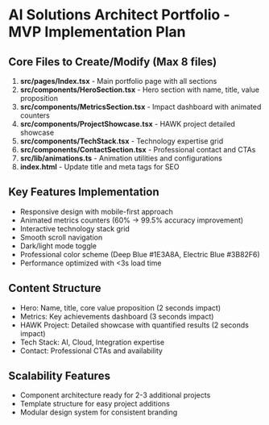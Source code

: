 # AI Solutions Architect Portfolio - MVP Implementation Plan

## Core Files to Create/Modify (Max 8 files)

1. **src/pages/Index.tsx** - Main portfolio page with all sections
2. **src/components/HeroSection.tsx** - Hero section with name, title, value proposition
3. **src/components/MetricsSection.tsx** - Impact dashboard with animated counters
4. **src/components/ProjectShowcase.tsx** - HAWK project detailed showcase
5. **src/components/TechStack.tsx** - Technology expertise grid
6. **src/components/ContactSection.tsx** - Professional contact and CTAs
7. **src/lib/animations.ts** - Animation utilities and configurations
8. **index.html** - Update title and meta tags for SEO

## Key Features Implementation
- Responsive design with mobile-first approach
- Animated metrics counters (60% → 99.5% accuracy improvement)
- Interactive technology stack grid
- Smooth scroll navigation
- Dark/light mode toggle
- Professional color scheme (Deep Blue #1E3A8A, Electric Blue #3B82F6)
- Performance optimized with <3s load time

## Content Structure
- Hero: Name, title, core value proposition (2 seconds impact)
- Metrics: Key achievements dashboard (3 seconds impact)
- HAWK Project: Detailed showcase with quantified results (2 seconds impact)
- Tech Stack: AI, Cloud, Integration expertise
- Contact: Professional CTAs and availability

## Scalability Features
- Component architecture ready for 2-3 additional projects
- Template structure for easy project additions
- Modular design system for consistent branding